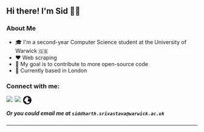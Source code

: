 ## Hi there! I'm Sid 👋🏼

### About Me
- 🎓  I'm a second-year Computer Science student at the University of Warwick 🇬🇧
- ❤️  Web scraping
- 🥅  My goal is to contribute to more open-source code
- 📍  Currently based in London

### Connect with me:
<a href="https://www.linkedin.com/in/siddharth-srivastava-5a8474185/">
  <img align="left" width="22px" src="https://cdn.jsdelivr.net/npm/simple-icons@3.4.0/icons/linkedin.svg" />
</a>
<a href="https://github.com/siddharthsrivastava0501">
  <img align="left" width="22px" src="https://cdn.jsdelivr.net/npm/simple-icons@3.4.0/icons/github.svg" />
</a>
<a href="https://siddharthsrivastava0501.github.io">
  <img align="left" width="22px" src="https://raw.githubusercontent.com/iconic/open-iconic/master/svg/globe.svg" />
</a>

<br/>

##### Or you could email me at `siddharth.srivastava@warwick.ac.uk`

___                                                                                                
